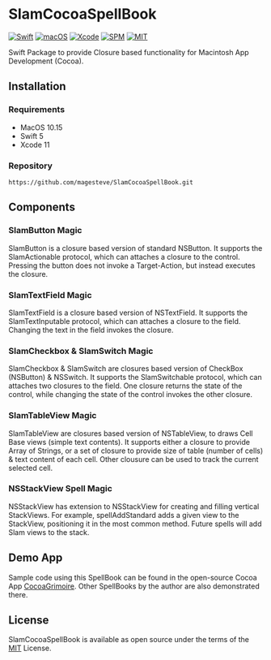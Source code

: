 # SlamCocoaSpellBook

[![Swift](https://img.shields.io/badge/Swift-5-blue.svg)](https://swift.org)
[![macOS](https://img.shields.io/badge/os-macOS-blue.svg)](https://apple.com/mac)
[![Xcode](https://img.shields.io/badge/Xcode-12-blue.svg)](https://developer.apple.com/xcode)
[![SPM](https://img.shields.io/badge/SPM-Compatible-blue)](https://swift.org/package-manager)
[![MIT](https://img.shields.io/badge/License-MIT-blue.svg)](https://opensource.org/licenses/MIT)

Swift Package to provide Closure based functionality for Macintosh App Development (Cocoa).

## Installation

### Requirements

- MacOS 10.15
- Swift 5
- Xcode 11

### Repository

    https://github.com/magesteve/SlamCocoaSpellBook.git

## Components

### SlamButton Magic

SlamButton is a closure based version of standard NSButton. It supports the SlamActionable protocol, which can attaches a closure to the control. Pressing the button does not invoke a Target-Action, but instead executes the closure.

### SlamTextField Magic

SlamTextField is a closure based version of NSTextField. It supports the SlamTextInputable protocol, which can attaches a closure to the field. Changing the text in the field invokes the closure.

### SlamCheckbox & SlamSwitch Magic

SlamCheckbox & SlamSwitch are closures based version of CheckBox (NSButton) & NSSwitch. It supports the SlamSwitchable protocol, which can attaches two closures to the field. One closure returns the state of the control, while changing the state of the control invokes the other closure.

### SlamTableView Magic

SlamTableView are closures based version of NSTableView, to draws Cell Base views (simple text contents). It supports either a closure to provide Array of Strings, or a set of closure to provide size of table (number of cells) & text content of each cell. Other clousure can be used to track the current selected cell.

### NSStackView Spell Magic

NSStackView has extension to NSStackView for creating and filling vertical StackViews.  For example, spellAddStandard adds a given view to the StackView, positioning it in the most common method.  Future spells will add Slam views to the stack.

## Demo App

Sample code using this SpellBook can be found in the open-source Cocoa App [CocoaGrimoire](https://github.com/magesteve/CocoaGrimoire). Other SpellBooks by the author are also demonstrated there.

## License

SlamCocoaSpellBook is available as open source under the terms of the [MIT](https://github.com/magesteve/SlamCocoaSpellBook/blob/main/LICENSE) License.
